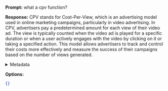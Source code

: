 **Prompt:**
what a cpv function?

**Response:**
CPV stands for Cost-Per-View, which is an advertising model used in online marketing campaigns, particularly in video advertising. In CPV, advertisers pay a predetermined amount for each view of their video ad. The view is typically counted when the video ad is played for a specific duration or when a user actively engages with the video by clicking on it or taking a specified action. This model allows advertisers to track and control their costs more effectively and measure the success of their campaigns based on the number of views generated.

<details><summary>Metadata</summary>

- Duration: 3084 ms
- Datetime: 2023-10-09T12:35:56.478610
- Model: gpt-3.5-turbo-0613

</details>

**Options:**
```json
{}
```


